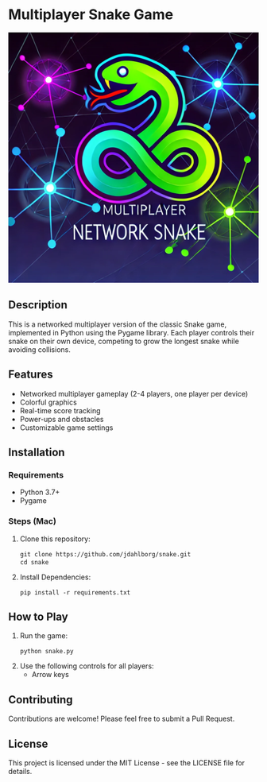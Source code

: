 # Multiplayer Snake Game

![Snake Game](snake.png)

## Description
This is a networked multiplayer version of the classic Snake game, implemented in Python using the Pygame library. Each player controls their snake on their own device, competing to grow the longest snake while avoiding collisions.

## Features
- Networked multiplayer gameplay (2-4 players, one player per device)
- Colorful graphics
- Real-time score tracking
- Power-ups and obstacles
- Customizable game settings

## Installation

### Requirements
- Python 3.7+
- Pygame

### Steps (Mac)
1. Clone this repository:
   ```
   git clone https://github.com/jdahlborg/snake.git
   cd snake
   ```
2. Install Dependencies:
   ```
   pip install -r requirements.txt
   ```

## How to Play
1. Run the game:
   ```
   python snake.py
   ```
2. Use the following controls for all players:
   - Arrow keys

## Contributing
Contributions are welcome! Please feel free to submit a Pull Request.

## License
This project is licensed under the MIT License - see the LICENSE file for details.
